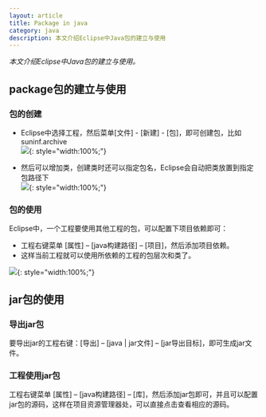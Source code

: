 ```yaml
---
layout: article
title: Package in java
category: java
description: 本文介绍Eclipse中Java包的建立与使用
---
```

*本文介绍Eclipse中Java包的建立与使用。*

## package包的建立与使用

### 包的创建

- Eclipse中选择工程，然后菜单[文件] - [新建] - [包]，即可创建包，比如suninf.archive  
![](http://www.suninf.net/images/articles/new_jar.png){: style="width:100%;"}

- 然后可以增加类，创建类时还可以指定包名，Eclipse会自动把类放置到指定包路径下  
![](http://www.suninf.net/images/articles/new_class_in_jar.png){: style="width:100%;"}

### 包的使用

Eclipse中，一个工程要使用其他工程的包，可以配置下项目依赖即可：

- 工程右键菜单 [属性] – [java构建路径] – [项目]，然后添加项目依赖。
- 这样当前工程就可以使用所依赖的工程的包层次和类了。

![](http://www.suninf.net/images/articles/project_jar_config.png){: style="width:100%;"}

## jar包的使用

### 导出jar包

要导出jar的工程右键：[导出] – [java | jar文件] – [jar导出目标]，即可生成jar文件。


### 工程使用jar包

工程右键菜单 [属性] – [java构建路径] – [库]，然后添加jar包即可，并且可以配置jar包的源码，这样在项目资源管理器处，可以直接点击查看相应的源码。



